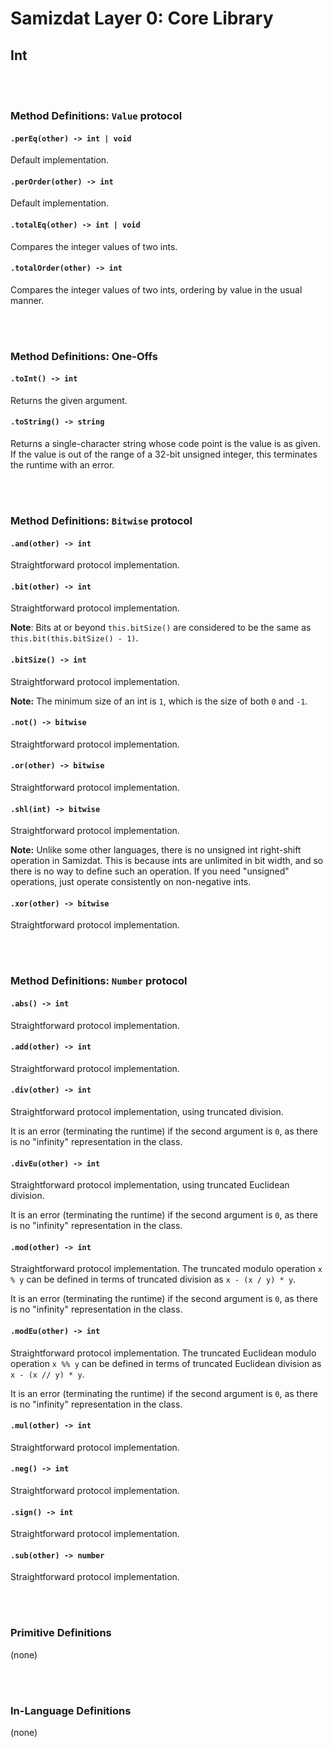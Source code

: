 Samizdat Layer 0: Core Library
==============================

Int
---

<br><br>
### Method Definitions: `Value` protocol

#### `.perEq(other) -> int | void`

Default implementation.

#### `.perOrder(other) -> int`

Default implementation.

#### `.totalEq(other) -> int | void`

Compares the integer values of two ints.

#### `.totalOrder(other) -> int`

Compares the integer values of two ints, ordering by value in the usual
manner.


<br><br>
### Method Definitions: One-Offs

#### `.toInt() -> int`

Returns the given argument.

#### `.toString() -> string`

Returns a single-character string whose code point is the
value is as given. If the value is out of the range of a 32-bit
unsigned integer, this terminates the runtime with an error.


<br><br>
### Method Definitions: `Bitwise` protocol

#### `.and(other) -> int`

Straightforward protocol implementation.

#### `.bit(other) -> int`

Straightforward protocol implementation.

**Note**: Bits at or beyond `this.bitSize()` are considered to be the
same as `this.bit(this.bitSize() - 1)`.

#### `.bitSize() -> int`

Straightforward protocol implementation.

**Note:** The minimum size of an int is `1`, which is the size of
both `0` and `-1`.

#### `.not() -> bitwise`

Straightforward protocol implementation.

#### `.or(other) -> bitwise`

Straightforward protocol implementation.

#### `.shl(int) -> bitwise`

Straightforward protocol implementation.

**Note:** Unlike some other languages, there is no unsigned int right-shift
operation in Samizdat. This is because ints are unlimited
in bit width, and so there is no way to define such an operation. If
you need "unsigned" operations, just operate consistently on
non-negative ints.

#### `.xor(other) -> bitwise`

Straightforward protocol implementation.


<br><br>
### Method Definitions: `Number` protocol

#### `.abs() -> int`

Straightforward protocol implementation.

#### `.add(other) -> int`

Straightforward protocol implementation.

#### `.div(other) -> int`

Straightforward protocol implementation, using truncated division.

It is an error (terminating the runtime) if the second argument
is `0`, as there is no "infinity" representation in the class.

#### `.divEu(other) -> int`

Straightforward protocol implementation, using truncated Euclidean division.

It is an error (terminating the runtime) if the second argument
is `0`, as there is no "infinity" representation in the class.

#### `.mod(other) -> int`

Straightforward protocol implementation. The truncated modulo operation
`x % y` can be defined in terms of truncated division as `x - (x / y) * y`.

It is an error (terminating the runtime) if the second argument
is `0`, as there is no "infinity" representation in the class.

#### `.modEu(other) -> int`

Straightforward protocol implementation. The truncated Euclidean modulo
operation `x %% y` can be defined in terms of truncated Euclidean division
as `x - (x // y) * y`.

It is an error (terminating the runtime) if the second argument
is `0`, as there is no "infinity" representation in the class.

#### `.mul(other) -> int`

Straightforward protocol implementation.

#### `.neg() -> int`

Straightforward protocol implementation.

#### `.sign() -> int`

Straightforward protocol implementation.

#### `.sub(other) -> number`

Straightforward protocol implementation.


<br><br>
### Primitive Definitions

(none)


<br><br>
### In-Language Definitions

(none)
